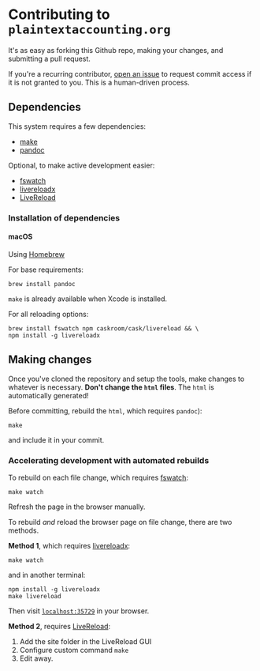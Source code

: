 # Contributing to `plaintextaccounting.org`

It's as easy as forking this Github repo, making your changes, and submitting a pull request.

If you're a recurring contributor, [open an issue](https://github.com/plaintextaccounting/plaintextaccounting.github.io/issues/new?title=Contributor+requesting+commit+bit&body=Hello,+I+have+made+some+commits+and+would+like+to+have+commit+access.+May+I?) to request commit access if it is not granted to you. This is a human-driven process.

## Dependencies

This system requires a few dependencies:

* [make]
* [pandoc]

[make]:   https://en.wikipedia.org/wiki/Make_(software)
[pandoc]: http://pandoc.org/

Optional, to make active development easier:

* [fswatch]
* [livereloadx]
* [LiveReload]

[fswatch]:     https://emcrisostomo.github.io/fswatch/
[livereloadx]: https://nitoyon.github.io/livereloadx/
[LiveReload]:  http://livereload.com/

### Installation of dependencies

#### macOS

Using [Homebrew](https://brew.sh)

For base requirements:

    brew install pandoc

`make` is already available when Xcode is installed.

For all reloading options:

    brew install fswatch npm caskroom/cask/livereload && \
    npm install -g livereloadx

## Making changes

Once you've cloned the repository and setup the tools, make changes to whatever is necessary. **Don't change the `html` files**. The `html` is automatically generated!

Before committing, rebuild the `html`, which requires `pandoc`):

    make

and include it in your commit.

### Accelerating development with automated rebuilds

To rebuild on each file change, which requires [fswatch]:

    make watch

Refresh the page in the browser manually.

To rebuild _and_ reload the browser page on file change, there are two methods.

**Method 1**, which requires [livereloadx]:

    make watch

and in another terminal:

    npm install -g livereloadx
    make livereload

Then visit [`localhost:35729`](http://localhost:35729) in your browser.

**Method 2**, requires [LiveReload]:

1. Add the site folder in the LiveReload GUI
2. Configure custom command `make`
3. Edit away.
